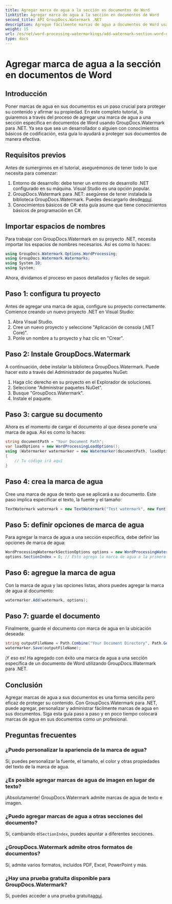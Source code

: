 ```yaml
---
title: Agregar marca de agua a la sección en documentos de Word
linktitle: Agregar marca de agua a la sección en documentos de Word
second_title: API GroupDocs.Watermark .NET
description: Agregue fácilmente marcas de agua a documentos de Word usando GroupDocs.Watermark para .NET. Proteja su contenido con esta sencilla guía.
weight: 15
url: /es/net/word-processing-watermarkings/add-watermark-section-word-docs/
type: docs
---
```

# Agregar marca de agua a la sección en documentos de Word

## Introducción
Poner marcas de agua en sus documentos es un paso crucial para proteger su contenido y afirmar su propiedad. En este completo tutorial, lo guiaremos a través del proceso de agregar una marca de agua a una sección específica en documentos de Word usando GroupDocs.Watermark para .NET. Ya sea que sea un desarrollador o alguien con conocimientos básicos de codificación, esta guía lo ayudará a proteger sus documentos de manera efectiva.
## Requisitos previos
Antes de sumergirnos en el tutorial, asegurémonos de tener todo lo que necesita para comenzar:
1. Entorno de desarrollo: debe tener un entorno de desarrollo .NET configurado en su máquina. Visual Studio es una opción popular.
2.  GroupDocs.Watermark para .NET: asegúrese de tener instalada la biblioteca GroupDocs.Watermark. Puedes descargarlo desde[aquí](https://releases.groupdocs.com/Watermark/net/).
3. Conocimientos básicos de C#: esta guía asume que tiene conocimientos básicos de programación en C#.
## Importar espacios de nombres
Para trabajar con GroupDocs.Watermark en su proyecto .NET, necesita importar los espacios de nombres necesarios. Así es como lo haces:
```csharp
using GroupDocs.Watermark.Options.WordProcessing;
using GroupDocs.Watermark.Watermarks;
using System.IO;
using System;
```
Ahora, dividamos el proceso en pasos detallados y fáciles de seguir.
## Paso 1: configura tu proyecto
Antes de agregar una marca de agua, configure su proyecto correctamente. Comience creando un nuevo proyecto .NET en Visual Studio:
1. Abra Visual Studio.
2. Cree un nuevo proyecto y seleccione "Aplicación de consola (.NET Core)".
3. Ponle un nombre a tu proyecto y haz clic en "Crear".
## Paso 2: Instale GroupDocs.Watermark
A continuación, debe instalar la biblioteca GroupDocs.Watermark. Puede hacer esto a través del Administrador de paquetes NuGet:
1. Haga clic derecho en su proyecto en el Explorador de soluciones.
2. Seleccione "Administrar paquetes NuGet".
3. Busque "GroupDocs.Watermark".
4. Instale el paquete.
## Paso 3: cargue su documento
Ahora es el momento de cargar el documento al que desea ponerle una marca de agua. Así es como lo haces:
```csharp
string documentPath = "Your Document Path";
var loadOptions = new WordProcessingLoadOptions();
using (Watermarker watermarker = new Watermarker(documentPath, loadOptions))
{
    // Tu código irá aquí
}
```
## Paso 4: crea la marca de agua
Cree una marca de agua de texto que se aplicará a su documento. Este paso implica especificar el texto, la fuente y el tamaño:
```csharp
TextWatermark watermark = new TextWatermark("Test watermark", new Font("Arial", 19));
```
## Paso 5: definir opciones de marca de agua
Para agregar la marca de agua a una sección específica, debe definir las opciones de marca de agua:
```csharp
WordProcessingWatermarkSectionOptions options = new WordProcessingWatermarkSectionOptions();
options.SectionIndex = 0; // Esto agrega la marca de agua a la primera sección.
```
## Paso 6: agregue la marca de agua
Con la marca de agua y las opciones listas, ahora puedes agregar la marca de agua al documento:
```csharp
watermarker.Add(watermark, options);
```
## Paso 7: guarde el documento
Finalmente, guarde el documento con marca de agua en la ubicación deseada:
```csharp
string outputFileName = Path.Combine("Your Document Directory", Path.GetFileName(documentPath));
watermarker.Save(outputFileName);
```
¡Y eso es! Ha agregado con éxito una marca de agua a una sección específica de un documento de Word utilizando GroupDocs.Watermark para .NET.
## Conclusión
Agregar marcas de agua a sus documentos es una forma sencilla pero eficaz de proteger su contenido. Con GroupDocs.Watermark para .NET, puede agregar, personalizar y administrar fácilmente marcas de agua en sus documentos. Siga esta guía paso a paso y en poco tiempo colocará marcas de agua en sus documentos como un profesional.
## Preguntas frecuentes
### ¿Puedo personalizar la apariencia de la marca de agua?
Sí, puedes personalizar la fuente, el tamaño, el color y otras propiedades del texto de la marca de agua.
### ¿Es posible agregar marcas de agua de imagen en lugar de texto?
¡Absolutamente! GroupDocs.Watermark admite marcas de agua de texto e imagen.
### ¿Puedo agregar marcas de agua a otras secciones del documento?
 Sí, cambiando el`SectionIndex`, puedes apuntar a diferentes secciones.
### ¿GroupDocs.Watermark admite otros formatos de documentos?
Sí, admite varios formatos, incluidos PDF, Excel, PowerPoint y más.
### ¿Hay una prueba gratuita disponible para GroupDocs.Watermark?
 Sí, puedes acceder a una prueba gratuita[aquí](https://releases.groupdocs.com/).